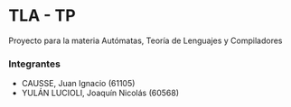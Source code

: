 # TLA - TP
Proyecto para la materia Autómatas, Teoría de Lenguajes y Compiladores

### Integrantes
* CAUSSE, Juan Ignacio (61105)
* YULÁN LUCIOLI, Joaquín Nicolás (60568)

